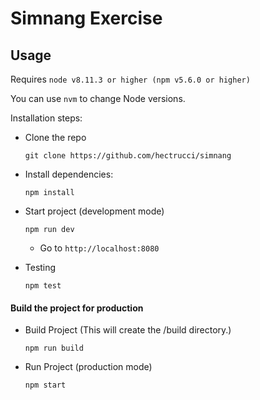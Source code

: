 # Simnang Exercise


## Usage

Requires `node v8.11.3 or higher (npm v5.6.0 or higher)`

You can use `nvm` to change Node versions.


Installation steps:

- Clone the repo
  ```
  git clone https://github.com/hectrucci/simnang
  ```

- Install dependencies:
  ```
  npm install
  ```

- Start project (development mode)
  ```
  npm run dev
  ```

    - Go to `http://localhost:8080`

- Testing
  ```
  npm test
  ```


#### Build the project for production

- Build Project (This will create the /build directory.)
  ```
  npm run build
  ```


- Run Project (production mode)
  ```
  npm start
  ```